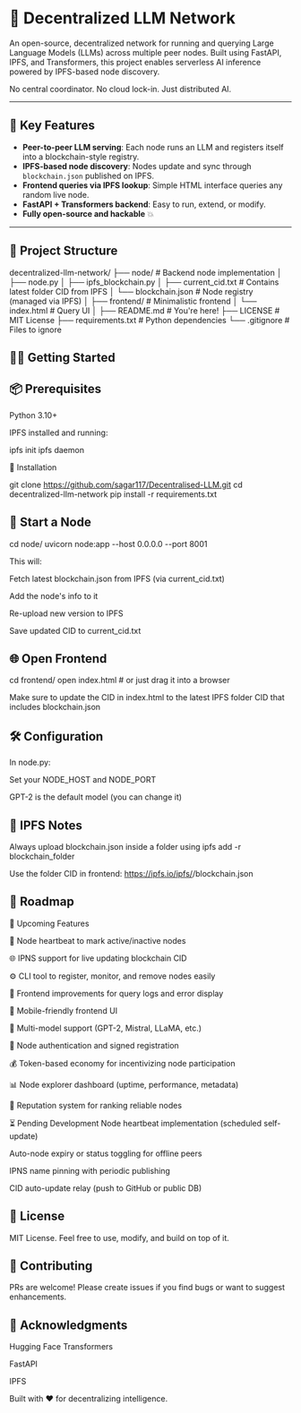 # 🧐 Decentralized LLM Network

An open-source, decentralized network for running and querying Large Language Models (LLMs) across multiple peer nodes. Built using FastAPI, IPFS, and Transformers, this project enables serverless AI inference powered by IPFS-based node discovery.

No central coordinator. No cloud lock-in. Just distributed AI.

---

## 🚀 Key Features

- **Peer-to-peer LLM serving**: Each node runs an LLM and registers itself into a blockchain-style registry.
- **IPFS-based node discovery**: Nodes update and sync through `blockchain.json` published on IPFS.
- **Frontend queries via IPFS lookup**: Simple HTML interface queries any random live node.
- **FastAPI + Transformers backend**: Easy to run, extend, or modify.
- **Fully open-source and hackable** 💥

---

## 📁 Project Structure


decentralized-llm-network/
├── node/                  # Backend node implementation
│   ├── node.py
│   ├── ipfs_blockchain.py
│   ├── current_cid.txt    # Contains latest folder CID from IPFS
│   └── blockchain.json     # Node registry (managed via IPFS)
│
├── frontend/              # Minimalistic frontend
│   └── index.html         # Query UI
│
├── README.md              # You're here!
├── LICENSE                # MIT License
├── requirements.txt       # Python dependencies
└── .gitignore             # Files to ignore

## 🧑‍💻 Getting Started

## 📦 Prerequisites

Python 3.10+

IPFS installed and running:

ipfs init
ipfs daemon

🔧 Installation

git clone https://github.com/sagar117/Decentralised-LLM.git
cd decentralized-llm-network
pip install -r requirements.txt

## 🚀 Start a Node

cd node/
uvicorn node:app --host 0.0.0.0 --port 8001

This will:

Fetch latest blockchain.json from IPFS (via current_cid.txt)

Add the node's info to it

Re-upload new version to IPFS

Save updated CID to current_cid.txt

## 🌐 Open Frontend

cd frontend/
open index.html  # or just drag it into a browser

Make sure to update the CID in index.html to the latest IPFS folder CID that includes blockchain.json

## 🛠️ Configuration

In node.py:

Set your NODE_HOST and NODE_PORT

GPT-2 is the default model (you can change it)

## 🔗 IPFS Notes

Always upload blockchain.json inside a folder using ipfs add -r blockchain_folder

Use the folder CID in frontend: https://ipfs.io/ipfs/<folder-cid>/blockchain.json

## 🛁 Roadmap

🚀 Upcoming Features

 🔄 Node heartbeat to mark active/inactive nodes

 🌐 IPNS support for live updating blockchain CID

 ⚙️ CLI tool to register, monitor, and remove nodes easily

 💬 Frontend improvements for query logs and error display

 📱 Mobile-friendly frontend UI

 🧠 Multi-model support (GPT-2, Mistral, LLaMA, etc.)

 🔐 Node authentication and signed registration

 💰 Token-based economy for incentivizing node participation

 📊 Node explorer dashboard (uptime, performance, metadata)

 🚦 Reputation system for ranking reliable nodes

⏳ Pending Development
 Node heartbeat implementation (scheduled self-update)

 Auto-node expiry or status toggling for offline peers

 IPNS name pinning with periodic publishing

 CID auto-update relay (push to GitHub or public DB)


## 📜 License

MIT License. Feel free to use, modify, and build on top of it.

## 🤝 Contributing

PRs are welcome! Please create issues if you find bugs or want to suggest enhancements.

## 🙌 Acknowledgments

Hugging Face Transformers

FastAPI

IPFS

Built with ❤️ for decentralizing intelligence.

